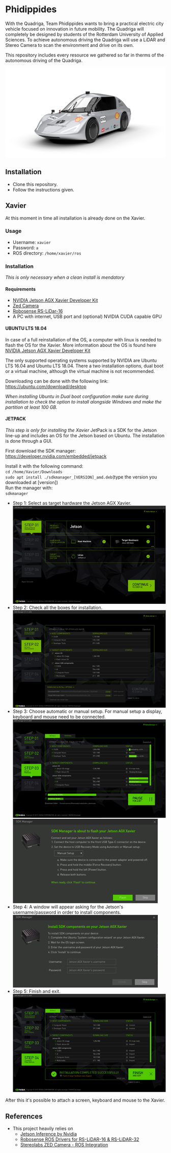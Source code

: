 # Phidippides
With the Quadriga, Team Phidippides wants to bring a practical electric city vehicle focused on innovation in future mobility.
The Quadriga will completely be designed by students of the Rotterdam University of Applied Sciences.
To achieve autonomous driving the Quadriga will use a LiDAR and Stereo Camera to scan the environment and drive on its own.

This repository includes every resource we gathered so far in therms of the autonomous driving of the Quadriga.

![quadriga.jpg](assets/quadriga.jpg)

## Installation
- Clone this repository.
- Follow the instructions given.

## Xavier
At this moment in time all installation is already done on the Xavier.

### Usage
- Username: `xavier`
- Password: `a`
- ROS directory: `/home/xavier/ros`

### Installation
_This is only necessary when a clean install is mendatory_ 
#### Requirements
- [NVIDIA Jetson AGX Xavier Developer Kit](https://developer.nvidia.com/embedded/jetson-agx-xavier-developer-kit%20%20%20)
- [Zed Camera](https://www.stereolabs.com/)
- [Robosense RS-LiDar-16](https://www.robosense.ai/en/rslidar/RS-LiDAR-16)
- A PC with internet, USB port and (optional) NVIDIA CUDA capable GPU

#### UBUNTU LTS 18.04
In case of a full reinstallation of the OS, a computer with linux is needed to flash the OS for the Xavier.
More information about the OS is found here [NVIDIA Jetson AGX Xavier Developer Kit](https://developer.nvidia.com/embedded/jetson-agx-xavier-developer-kit%20%20%20)

The only supported operating systems supported by NVIDIA are Ubuntu LTS 16.04 and Ubuntu LTS 18.04.
There a two installation options, dual boot or a virtual machine, although the virtual machine is not recommended.

Downloading can be done with the following link: https://ubuntu.com/download/desktop

_When installing Ubuntu in Dual boot configuration make sure during installation to check the option to install alongside Windows and make the partition at least 100 GB._

#### JETPACK
_This step is only for installing the Xavier_
JetPack is a SDK for the Jetson line-up and includes an OS for the Jetson based on Ubuntu. 
The installation is done through a GUI.

First download the SDK manager: https://developer.nvidia.com/embedded/jetpack

Install it with the following command:  
`cd /home/Xavier/Downloads`  
`sudo apt install ./sdkmanager_[VERSION]_amd.deb`(type the version you downloaded at [version])  
Run the manager with:  
`sdkmanager`

- Step 1: Select as target hardware the Jetson AGX Xavier.
  ![gui-step1.png](assets/gui-step1.png)
- Step 2: Check all the boxes for installation.  
  ![gui-step2.png](assets/gui-step2.png)
- Step 3: Choose automatic or manual setup. For manual setup a display, keyboard and mouse need to be connected.
  ![gui-step3.png](assets/gui-step3.png)  
  ![gui-step4.png](assets/gui-step4.png)
- Step 4: A window will appear asking for the Jetson's username/password in order to install components.
  ![gui-step5.png](assets/gui-step5.png)
- Step 5: Finish and exit.  
  ![gui-step6.png](assets/gui-step6.png)

After this it's possible to attach a screen, keyboard and mouse to the Xavier.

## References
- This project heavily relies on 
  - [Jetson Inference by Nvidia](https://github.com/dusty-nv/jetson-inference)
  - [Robosense ROS Drivers for RS-LiDAR-16 & RS-LiDAR-32](https://github.com/CPFL/robosense)
  - [Stereolabs ZED Camera - ROS Integration](https://github.com/stereolabs/zed-ros-wrapper)

